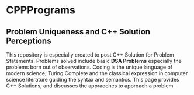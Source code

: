 # CPPPrograms #

## Problem Uniqueness and C++ Solution Perceptions ##
This repository is especially created to post C++ Solution for Problem Statements. Problems solved include basic **DSA Problems** especially the problems born out of observations. Coding is the unique language of modern science, Turing Complete and the classical expression in computer science literature guiding the syntax and semantics.
This page provides C++ Solutions, and discusses the appraoches to approach a problem. 

